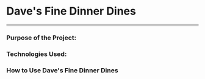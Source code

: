 # Dave's Fine Dinner Dines 
---
### Purpose of the Project: 

### Technologies Used:

### How to Use Dave's Fine Dinner Dines 
